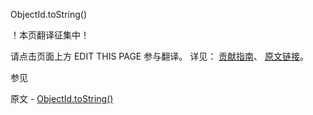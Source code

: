  ObjectId.toString()

 ！本页翻译征集中！

请点击页面上方 EDIT THIS PAGE 参与翻译。
详见：
[贡献指南]( https://github.com/JinMuInfo/MongoDB-Manual-zh/blob/master/CONTRIBUTING.md )、
[原文链接](  https://docs.mongodb.com/manual/reference/method/ObjectId.toString/  )。

 参见

原文 - [ObjectId.toString()]( https://docs.mongodb.com/manual/reference/method/ObjectId.toString/ )

